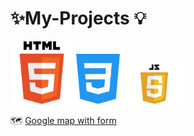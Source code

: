 # ✨My-Projects 💡 

<img src="html-tutorial.png" width ="100px"><img src="mycss.png" width ="80px"><img src="JavaScript-Logo.png" width="100px">




 🗺️ <a href="https://manishdeveloper333.github.io/web-template-by-table/form google map.html">Google map with form</a>
